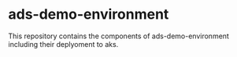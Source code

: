 # ads-demo-environment
This repository contains the components of ads-demo-environment including their deplyoment to aks.

